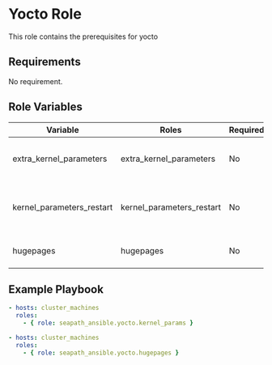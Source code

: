 # Yocto Role

This role contains the prerequisites for yocto

## Requirements

No requirement.

## Role Variables

| Variable                  | Roles                     | Required | Type    | Default | Comments                                  |
|---------------------------|---------------------------|----------|---------|---------|-------------------------------------------|
| extra_kernel_parameters   | extra_kernel_parameters   | No       | String  |         | Extra kernel parameter to set             |
| kernel_parameters_restart | kernel_parameters_restart | No       | Bool    | false   | Restart after the kernel parameter update |
| hugepages                 | hugepages                 | No       | Integer | 0       | One GB hugepages to allocate              |

## Example Playbook

```yaml
- hosts: cluster_machines
  roles:
    - { role: seapath_ansible.yocto.kernel_params }

- hosts: cluster_machines
  roles:
    - { role: seapath_ansible.yocto.hugepages }
```
